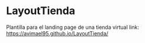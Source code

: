 # LayoutTienda
Plantilla para el landing page de una tienda virtual
link:  https://avimael95.github.io/LayoutTienda/
